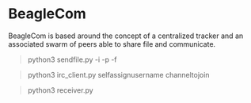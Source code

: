 # BeagleCom
BeagleCom is based around the concept of a centralized tracker and an associated swarm of peers able to share file and communicate.

> python3 sendfile.py -i <ipadress> -p <port> -f <filepath>

> python3 irc_client.py selfassignusername channeltojoin  

> python3 receiver.py
